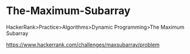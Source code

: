 # The-Maximum-Subarray

HackerRank>Practice>Algorithms>Dynamic Programming>The Maximum Subarray

https://www.hackerrank.com/challenges/maxsubarray/problem
